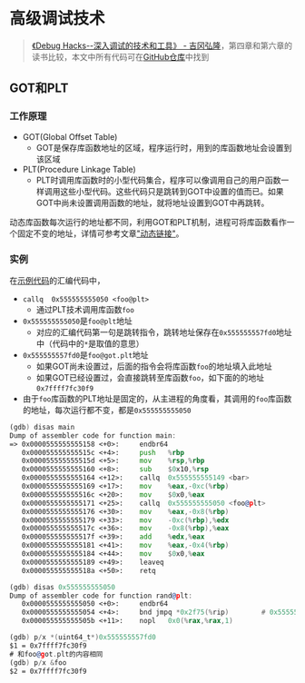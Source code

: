 # 高级调试技术

> [《Debug Hacks--深入调试的技术和工具》 - 吉冈弘隆](https://1drv.ms/b/s!AkcJSyT7tq80clf1-pjOCricrUs?e=xIJL0b)，第四章和第六章的读书比较，本文中所有代码可在[GitHub仓库](https://github.com/LittleBee1024/learning_book/tree/main/docs/booknotes/debug_hacks/advance/code)中找到

## GOT和PLT
### 工作原理

* GOT(Global Offset Table)
    * GOT是保存库函数地址的区域，程序运行时，用到的库函数地址会设置到该区域
* PLT(Procedure Linkage Table)
    * PLT时调用库函数时的小型代码集合，程序可以像调用自己的用户函数一样调用这些小型代码。这些代码只是跳转到GOT中设置的值而已。如果GOT中尚未设置调用函数的地址，就将地址设置到GOT中再跳转。

动态库函数每次运行的地址都不同，利用GOT和PLT机制，进程可将库函数看作一个固定不变的地址，详情可参考文章["动态链接"](../../cxydzwxy/link/dynamic)。

### 实例
在[示例代码](./code/GOT_PLT/main.c)的汇编代码中，

* `callq  0x555555555050 <foo@plt>`
    * 通过PLT技术调用库函数`foo`
* `0x555555555050`是`foo@plt`地址
    * 对应的汇编代码第一句是跳转指令，跳转地址保存在`0x555555557fd0`地址中（代码中的`*`是取值的意思）
* `0x555555557fd0`是`foo@got.plt`地址
    * 如果GOT尚未设置过，后面的指令会将库函数`foo`的地址填入此地址
    * 如果GOT已经设置过，会直接跳转至库函数`foo`，如下面的的地址`0x7ffff7fc30f9`
* 由于`foo`库函数的PLT地址是固定的，从主进程的角度看，其调用的`foo`库函数的地址，每次运行都不变，都是`0x555555555050`
```asm
(gdb) disas main
Dump of assembler code for function main:
=> 0x0000555555555158 <+0>:     endbr64 
   0x000055555555515c <+4>:     push   %rbp
   0x000055555555515d <+5>:     mov    %rsp,%rbp
   0x0000555555555160 <+8>:     sub    $0x10,%rsp
   0x0000555555555164 <+12>:    callq  0x555555555149 <bar>
   0x0000555555555169 <+17>:    mov    %eax,-0xc(%rbp)
   0x000055555555516c <+20>:    mov    $0x0,%eax
   0x0000555555555171 <+25>:    callq  0x555555555050 <foo@plt>
   0x0000555555555176 <+30>:    mov    %eax,-0x8(%rbp)
   0x0000555555555179 <+33>:    mov    -0xc(%rbp),%edx
   0x000055555555517c <+36>:    mov    -0x8(%rbp),%eax
   0x000055555555517f <+39>:    add    %edx,%eax
   0x0000555555555181 <+41>:    mov    %eax,-0x4(%rbp)
   0x0000555555555184 <+44>:    mov    $0x0,%eax
   0x0000555555555189 <+49>:    leaveq 
   0x000055555555518a <+50>:    retq 

(gdb) disas 0x555555555050
Dump of assembler code for function rand@plt:
   0x0000555555555050 <+0>:     endbr64 
   0x0000555555555054 <+4>:     bnd jmpq *0x2f75(%rip)        # 0x555555557fd0 <foo@got.plt>
   0x000055555555505b <+11>:    nopl   0x0(%rax,%rax,1)

(gdb) p/x *(uint64_t*)0x555555557fd0
$1 = 0x7ffff7fc30f9
# 和foo@got.plt的内容相同
(gdb) p/x &foo
$2 = 0x7ffff7fc30f9
```
 